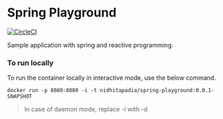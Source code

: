 # Spring Playground

[![CircleCI](https://circleci.com/gh/nidhitapadia/spring-playground/tree/master.svg?style=shield&circle-token=a35b62110d49bb8f491ddfa9cf7a2f9f8f07fb56)](https://circleci.com/gh/nidhitapadia/spring-playground/tree/master)

Sample application with spring and reactive programming.

### To run locally

To run the container locally in interactive mode, use the below command.

```shell
docker run -p 8080:8080 -i -t nidhitapadia/spring-playground:0.0.1-SNAPSHOT
```

> In case of daemon mode, replace -i with -d
